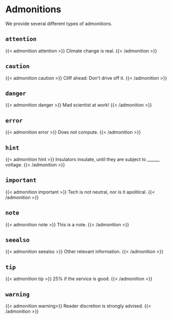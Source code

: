 # Admonitions

We provide several different types of admonitions.

<!--
## `topic`

::: topic
**This is a topic.**

This is what admonitions are a special case of, according to the
docutils documentation.
:::

## `admonition`

::: admonition
The one with the custom titles

It\'s got a certain charm to it.
:::
-->

## `attention`

{{< admonition attention >}}
Climate change is real.
{{< /admonition >}}

## `caution`

{{< admonition caution >}}
Cliff ahead: Don\'t drive off it.
{{< /admonition >}}

## `danger`

{{< admonition danger >}}
Mad scientist at work!
{{< /admonition >}}

## `error`

{{< admonition error >}}
Does not compute.
{{< /admonition >}}

## `hint`

{{< admonition hint >}}
Insulators insulate, until they are subject to \_\_\_\_\_\_ voltage.
{{< /admonition >}}

## `important`

{{< admonition important >}}
Tech is not neutral, nor is it apolitical.
{{< /admonition >}}

## `note`

{{< admonition note >}}
This is a note.
{{< /admonition >}}

## `seealso`

{{< admonition seealso >}}
Other relevant information.
{{< /admonition >}}

## `tip`

{{< admonition tip >}}
25% if the service is good.
{{< /admonition >}}

<!--
## `todo`

::: todo
This needs the `sphinx.ext.todo` extension.
:::
-->

## `warning`

{{< admonition warning>}}
Reader discretion is strongly advised.
{{< /admonition >}}

<!--
## `versionadded`

::: versionadded
v0.1.1

Here\'s a version added message.
:::

## `versionchanged`

::: versionchanged
v0.1.1

Here\'s a version changed message.
:::

## `deprecated`

::: deprecated
v0.1.1

Here\'s a deprecation message.
:::
-->

